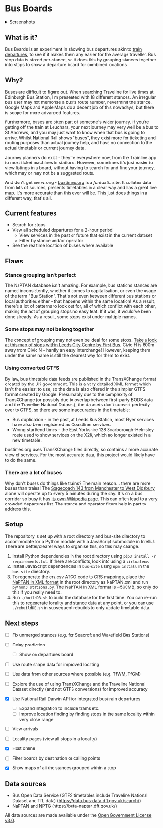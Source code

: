 Bus Boards
==

<details>
  <summary>Screenshots</summary>
  <p>
  
  ![Stop](https://user-images.githubusercontent.com/15062976/211429115-69a7fee1-df25-4ac2-98d7-85025b812981.png)
  
  ![Service](https://user-images.githubusercontent.com/15062976/211429125-288e1ef8-c1be-4444-98c8-0b42178bbc61.png)
  </p>
</details>

## What is it?

Bus Boards is an experiment in showing bus departures akin to [train 
departures](https://www.realtimetrains.co.uk/search/simple/gb-nr:YRK), to see
if it makes them any easier for the average traveller. Bus stop data is 
stored per-stance, so it does this by grouping stances together into stops 
to show a departure board for combined locations.


## Why?
Buses are difficult to figure out. When searching Traveline for live times at 
Edinburgh Bus Station, I'm presented with 18 different stances. An irregular 
bus user may not memorise a bus's route number, nevermind the stance. Google 
Maps and Apple Maps do a decent job of this nowadays, but there is scope for 
more advanced features.

Furthermore, buses are often part of someone's wider journey. If you're 
getting off the train at Leuchars, your next journey may very well be a bus 
to St Andrews, and you may just want to know when that bus is going to arrive. 
Whilst National Rail shows "buses", they exist more for 
ticketing and routing purposes than actual journey help, and have no 
connection to the actual timetable or current journey data.

Journey planners do exist - they're everywhere now, from the Trainline app to 
most ticket machines in stations. However, sometimes it's just easier to 
view listings in a board, without having to search for and find your journey,
which may or may not be a suggested route.

And don't get me wrong - [bustimes.org](https://bustimes.org) is a *fantastic* 
site. It collates data from lots of sources, presents timetables in a clear 
way and has a great live map. It's more accurate than this ever will be. 
This just does things in a different way, that's all.


## Current features
- Search for stops
- View all scheduled departures for a 2-hour period
  - View services in the past or future that exist in the current dataset
  - Filter by stance and/or operator
- See the realtime location of buses where available


## Flaws

### Stance grouping isn't perfect
The NaPTAN database isn't amazing. For example, bus stations stances are named
inconsistently, whether it comes to capitalisation, or even the usage of the
term "Bus Station". That's not even between different bus stations or local
authorities either - that happens within the same location! As a result, there's
a lot of patterns to look out for, all of which conflict with each other, 
making the act of grouping stops no easy feat. If it was, it would've been 
done already. As a result, some stops exist under multiple names.

### Some stops may not belong together
The concept of grouping may not even be ideal for some stops. [Take a look at 
this map of stops within Leeds City Centre by First Bus](https://www.firstbus.co.uk/sites/default/files/public/maps/1.%20Leeds%20City%20Centre%20Map.pdf).
Civic H is 600m away from Civic N - hardly an easy interchange! However, 
keeping them under the same name is still the clearest way for them to exist.

### Using converted GTFS
By law, bus timetable data feeds are published in the TransXChange format 
created by the UK government. This is a very detailed XML format which isn't the
easiest to use, so the data is also offered in the simpler GTFS format created
by Google. Presumably due to the complexity of TransXChange (or possibly due 
to overlap between first-party BODS data and the Traveline National Dataset), 
the datasets don't convert perfectly over to GTFS, so there are some
inaccuracies in the timetable:
- Bus duplication - in the past, at Leeds Bus Station, most Flyer services have 
  also been registered as Coastliner services.
- Wrong start/end times - the East Yorkshire 128 Scarborough-Helmsley route 
  used to show services on the X28, which no longer existed in a new timetable.

bustimes.org uses TransXChange files directly, so contains a more accurate 
view of services. For the most accurate data, this project would likely have 
to do the same.

### There are a lot of buses
Why don't buses do things like trains? The main reason... there are 
more buses than trains! The [Stagecoach 143 from Manchester to West Didsbury](https://bustimes.org/services/143-manchester-west-didsbury-2) 
alone will operate up to every 5 minutes during the day. It's on a bus 
corridor so busy it has [its own Wikipedia page](https://en.wikipedia.org/wiki/Wilmslow_Road_bus_corridor).
This can often lead to a very crowded departures list. The stance and 
operator filters help in part to address this.


## Setup

The repository is set up with a root directory and bus-site directory to 
accommodate for a Python module with a JavaScript submodule in IntelliJ. 
There are better/clearer ways to organise this, so this may change.

1. Install Python dependencies in the root directory using `pip3 install -r 
   requirements.txt`. If there are conflicts, look into using a `virtualenv`.
2. Install JavaScript dependencies in `bus-site` using `npm install` in the 
   `bus-site` directory.
3. To regenerate the crs.csv ATCO code to CRS mappings, place the [NaPTAN in 
   XML format](https://naptan.api.dft.gov.uk/v1/access-nodes?dataFormat=xml) 
   in the root directory as NaPTAN.xml and run `python3 stations.py`. The 
   NaPTAN in XML format is ~500MB, so only do this if you really need to.
4. Run `./buildDB.sh` to build the database for the first time. You can 
   re-run this to regenerate locality and stance data at any point, or you 
   can use `./rebuildDB.sh` in subsequent rebuilds to only update timetable 
   data.


## Next steps

- [ ] Fix unmerged stances (e.g. for Seacroft and Wakefield Bus Stations)
- [ ] Delay prediction
  - [ ] Show on departures board 
- [ ] Use route shape data for improved locating
- [ ] Use data from other sources where possible (e.g. TfWM, TfGM)
- [ ] Explore the use of using TransXChange and the Traveline National 
  Dataset directly (and not GTFS conversions) for improved accuracy 
- [x] Use National Rail Darwin API for integrated bus/train departures
  - [ ] Expand integration to include trams etc.
  - [ ] Improve location finding by finding stops in the same locality 
    within very close range
- [ ] View arrivals
- [ ] Locality pages (view all stops in a locality)
- [x] Host online
- [ ] Filter boards by destination or calling points
- [x] Show maps of all the stances grouped within a stop


## Data sources
- Bus Open Data Service (GTFS timetables include Traveline National Dataset 
  and TfL data) (https://data.bus-data.dft.gov.uk/search/)
- NaPTAN and NPTG (https://beta-naptan.dft.gov.uk/)

All data sources are made available under the [Open Government License v3.0](https://www.nationalarchives.gov.uk/doc/open-government-licence/version/3/).
